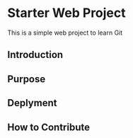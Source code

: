 # Starter Web Project
This is a simple web project to learn Git
## Introduction

## Purpose

## Deplyment

## How to Contribute